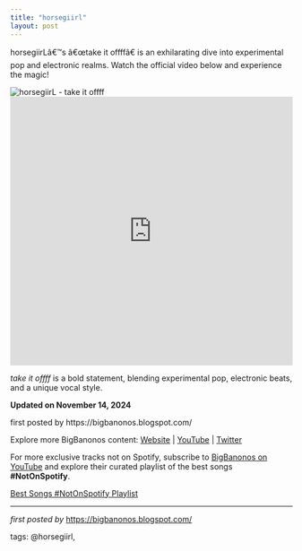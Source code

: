 ```yaml
---
title: "horsegiirl"
layout: post
---
```

<!-- Introductory Text -->
<p >horsegiirLâ€™s â€œtake it offffâ€ is an exhilarating dive into experimental pop and electronic realms. Watch the official video below and experience the magic!</p> <!-- Featured Image -->
<div > <img src="https://www.sleek-mag.com/wp-content/uploads/2023/11/Photo-06.09.23-13-52-41-1024x1548.jpg" alt="horsegiirL - take it offff" />
</div> <!-- YouTube Video Embed -->
<div > <iframe width="100%" height="480" src="https://www.youtube.com/embed/VynZPJP3VlA" title="horsegiirL - take it offff" frameborder="0" allow="accelerometer; autoplay; clipboard-write; encrypted-media; gyroscope; picture-in-picture; web-share" referrerpolicy="strict-origin-when-cross-origin" allowfullscreen></iframe>
</div> <!-- Song Information -->
<div > <p><em>take it offff</em> is a bold statement, blending experimental pop, electronic beats, and a unique vocal style.</p> <p><strong>Updated on November 14, 2024</strong></p>
</div> <p>first posted by https://bigbanonos.blogspot.com/</p> <div> <p>Explore more BigBanonos content: <a href="https://bigbanonos.blogspot.com/">Website</a> | <a href="https://www.youtube.com/@BigBanonos">YouTube</a> | <a href="https://x.com/bigbanonos">Twitter</a></p>
</div>

<!--Subscribe and Playlist Links-->
<div>
    <p>For more exclusive tracks not on Spotify, subscribe to <a href="https://www.youtube.com/@BigBanonos" target="_blank">BigBanonos on YouTube</a> and explore their curated playlist of the best songs <strong>#NotOnSpotify</strong>.</p>
    <p><a href="https://www.youtube.com/playlist?list=PLtuNtuTatqI0kFahUCbtbfenC_ET5O_tr" target="_blank">Best Songs #NotOnSpotify Playlist<br /></a></p></div>

<hr />

<p><em>first posted by</em> <a href="https://bigbanonos.blogspot.com/" rel="noopener" target="_new">https://bigbanonos.blogspot.com/</a></p>

<p>tags: @horsegiirl,</p>
